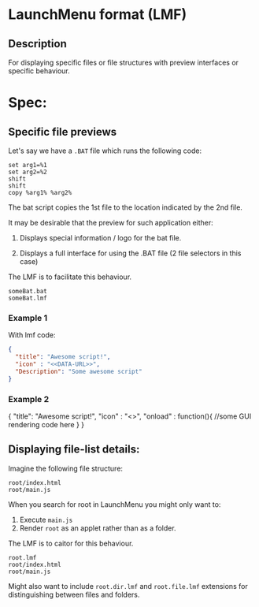 # LaunchMenu format (LMF)

## Description

For displaying specific files or file structures with preview interfaces or specific behaviour.

# Spec:

## Specific file previews

Let's say we have a `.BAT` file which runs the following code:

```
set arg1=%1
set arg2=%2
shift
shift
copy %arg1% %arg2%
```

The bat script copies the 1st file to the location indicated by the 2nd file.

It may be desirable that the preview for such application either:

1. Displays special information / logo for the bat file.

2. Displays a full interface for using the .BAT file (2 file selectors in this case)

The LMF is to facilitate this behaviour.

```
someBat.bat
someBat.lmf
```

### Example 1

With lmf code:

```json
{
  "title": "Awesome script!",
  "icon" : "<<DATA-URL>>",
  "Description": "Some awesome script"
}
```

### Example 2

{
  "title": "Awesome script!",
  "icon" : "<<DATA-URL>>",
  "onload" : function(){
    //some GUI rendering code here
  }
}


## Displaying file-list details:

Imagine the following file structure:

```
root/index.html
root/main.js
```

When you search for root in LaunchMenu you might only want to:

1. Execute `main.js`
2. Render `root` as an applet rather than as a folder.

The LMF is to caitor for this behaviour.

```
root.lmf
root/index.html
root/main.js
```

Might also want to include `root.dir.lmf` and `root.file.lmf` extensions for distinguishing between files and folders.
